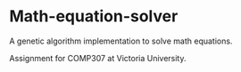 # Math-equation-solver
A genetic algorithm implementation to solve math equations.

Assignment for COMP307 at Victoria University.
